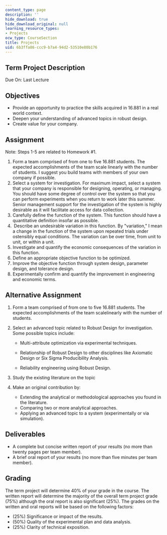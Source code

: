 ```yaml
---
content_type: page
description: ''
hide_download: true
hide_download_original: null
learning_resource_types:
- Projects
ocw_type: CourseSection
title: Projects
uid: 6b3ffa86-ccc9-b7a4-94d2-53510e80b176
---
```


Term Project Description
------------------------

Due On: Last Lecture

Objectives
----------

*   Provide an opportunity to practice the skills acquired in 16.881 in a real world context.
*   Deepen your understanding of advanced topics in robust design.
*   Create value for your company.  
    

Assignment
----------

Note: Steps 1-5 are related to Homework #1.

1.  Form a team comprised of from one to five 16.881 students. The expected accomplishments of the team scale linearly with the number of students. I suggest you build teams with members of your own company if possible.
2.  Select a system for investigation. For maximum impact, select a system that your company is responsible for designing, operating, or managing. You should have some degree of control over the system so that you can perform experiments when you return to work later this summer. Senior management support for the investigation of the system is highly desirable as it will facilitate access for data collection.
3.  Carefully define the function of the system. This function should have a quantitative definition insofar as possible.
4.   Describe an undesirable variation in this function. By "variation," I mean a change in the function of the system upon repeated trials under ostensibly equal conditions. The variation can be over time, from unit to unit, or within a unit.
5.  Investigate and quantify the economic consequences of the variation in this function.
6.  Define an appropriate objective function to be optimized.
7.  Improve the objective function through system design, parameter design, and tolerance design.
8.  Experimentally confirm and quantify the improvement in engineering and economic terms.

Alternative Assignment
----------------------

1.  Form a team comprised of from one to five 16.881 students. The expected accomplishments of the team scalelinearly with the number of students.
2.  Select an advanced topic related to Robust Design for investigation. Some possible topics include:
    
    *   Multi-attribute optimization via experimental techniques.
    
    *   Relationship of Robust Design to other disciplines like Axiomatic Design or Six Sigma Producibility Analysis.
    *   Reliability engineering using Robust Design.  
          
        
3.  Study the existing literature on the topic
4.  Make an original contribution by:
    *   Extending the analytical or methodological approaches you found in the literature.
    *   Comparing two or more analytical approaches.
    *   Applying an advanced topic to a system (experimentally or via simulation).

Deliverables
------------

*   A complete but concise written report of your results (no more than twenty pages per team member).
*   A brief oral report of your results (no more than five minutes per team member).  
    

Grading
-------

The term project will determine 40% of your grade in the course. The written report will determine the majority of the overall term project grade (75%) although the oral report is also significant (25%). The grades on the written and oral reports will be based on the following factors:

*   (25%) Significance or impact of the results.
*   (50%) Quality of the experimental plan and data analysis.
*   (25%) Clarity of technical exposition.